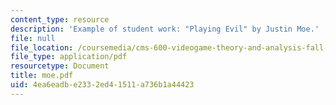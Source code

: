 ```yaml
---
content_type: resource
description: 'Example of student work: "Playing Evil" by Justin Moe.'
file: null
file_location: /coursemedia/cms-600-videogame-theory-and-analysis-fall-2007/4ea6eadbe2332ed41511a736b1a44423_moe.pdf
file_type: application/pdf
resourcetype: Document
title: moe.pdf
uid: 4ea6eadb-e233-2ed4-1511-a736b1a44423
---
```

